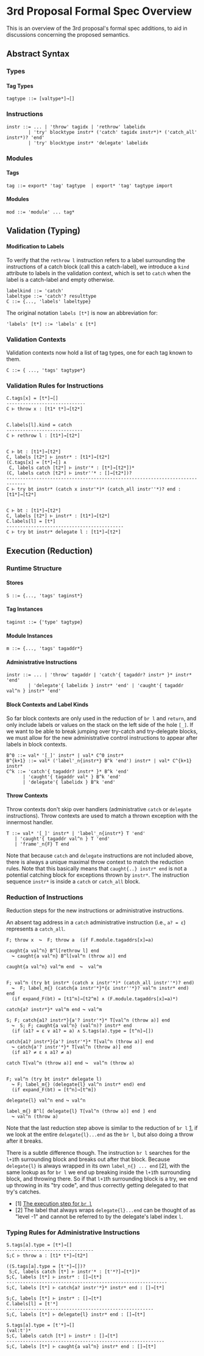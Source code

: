 # 3rd Proposal Formal Spec Overview

This is an overview of the 3rd proposal's formal spec additions, to aid in discussions concerning the proposed semantics.

## Abstract Syntax

### Types

#### Tag Types

```
tagtype ::= [valtype*]→[]
```

### Instructions

```
instr ::= ... | 'throw' tagidx | 'rethrow' labelidx
        | 'try' blocktype instr* ('catch' tagidx instr*)* ('catch_all' instr*)? 'end'
        | 'try' blocktype instr* 'delegate' labelidx
```

### Modules

#### Tags

```
tag ::= export* 'tag' tagtype  | export* 'tag' tagtype import
```

#### Modules

```
mod ::= 'module' ... tag*
```

## Validation (Typing)

#### Modification to Labels

To verify that the `rethrow l` instruction refers to a label surrounding the instructions of a catch block (call this a catch-label), we introduce a `kind` attribute to labels in the validation context, which is set to `catch` when the label is a catch-label and empty otherwise.

```
labelkind ::= 'catch'
labeltype ::= 'catch'? resulttype
C ::= {..., 'labels' labeltype}
```

The original notation `labels [t*]` is now an abbreviation for:

```
'labels' [t*] ::= 'labels' ε [t*]
```

### Validation Contexts

Validation contexts now hold a list of tag types, one for each tag known to them.
```
C ::= { ..., 'tags' tagtype*}
```

### Validation Rules for Instructions


```
C.tags[x] = [t*]→[]
-----------------------------
C ⊢ throw x : [t1* t*]→[t2*]


C.labels[l].kind = catch
----------------------------
C ⊢ rethrow l : [t1*]→[t2*]


C ⊢ bt : [t1*]→[t2*]
C, labels [t2*] ⊢ instr* : [t1*]→[t2*]
(C.tags[x] = [t*]→[] ∧
 C, labels catch [t2*] ⊢ instr'* : [t*]→[t2*])*
(C, labels catch [t2*] ⊢ instr''* : []→[t2*])?
-----------------------------------------------------------------------------
C ⊢ try bt instr* (catch x instr'*)* (catch_all instr''*)? end : [t1*]→[t2*]


C ⊢ bt : [t1*]→[t2*]
C, labels [t2*] ⊢ instr* : [t1*]→[t2*]
C.labels[l] = [t*]
-------------------------------------------
C ⊢ try bt instr* delegate l : [t1*]→[t2*]
```

## Execution (Reduction)

### Runtime Structure

#### Stores

```
S ::= {..., 'tags' taginst*}
```

#### Tag Instances

```
taginst ::= {'type' tagtype}
```

#### Module Instances

```
m ::= {..., 'tags' tagaddr*}
```

#### Administrative Instructions

```
instr ::= ... | 'throw' tagaddr | 'catch'{ tagaddr? instr* }* instr* 'end'
        | 'delegate'{ labelidx } instr* 'end' | 'caught'{ tagaddr val^n } instr* 'end'
```

#### Block Contexts and Label Kinds

So far block contexts are only used in the reduction of `br l` and `return`, and only include labels or values on the stack on the left side of the hole `[_]`. If we want to be able to break jumping over try-catch and try-delegate blocks, we must allow for the new administrative control instructions to appear after labels in block contexts.

```
B^0 ::= val* '[_]' instr* | val* C^0 instr*
B^{k+1} ::= val* ('label'_n{instr*} B^k 'end') instr* | val* C^{k+1} instr*
C^k ::= 'catch'{ tagaddr? instr* }* B^k 'end'
      | 'caught'{ tagaddr val* } B^k 'end'
      | 'delegate'{ labelidx } B^k 'end'
```

#### Throw Contexts

Throw contexts don't skip over handlers (administrative `catch` or `delegate` instructions).
Throw contexts are used to match a thrown exception with the innermost handler.

```
T ::= val* '[_]' instr* | 'label'_n{instr*} T 'end'
   | 'caught'{ tagaddr val^n } T 'end'
   | 'frame'_n{F} T end
```

Note that because `catch` and `delegate` instructions are not included above, there is always a unique maximal throw context to match the reduction rules. Note that this basically means that `caught{..} instr* end` is not a potential catching block for exceptions thrown by `instr*`. The instruction sequence `instr*` is inside a `catch` or `catch_all` block.

### Reduction of Instructions

Reduction steps for the new instructions or administrative instructions.

An absent tag address in a `catch` administrative instruction (i.e., `a? = ε`) represents a `catch_all`.

```
F; throw x  ↪  F; throw a  (if F.module.tagaddrs[x]=a)

caught{a val^n} B^l[rethrow l] end
  ↪ caught{a val^n} B^l[val^n (throw a)] end

caught{a val^n} val^m end  ↪  val^m


F; val^n (try bt instr* (catch x instr'*)* (catch_all instr''*)? end)
  ↪  F; label_m{} (catch{a instr'*}*{ε instr''*}? val^n instr* end) end
  (if expand_F(bt) = [t1^n]→[t2^m] ∧ (F.module.tagaddrs[x]=a)*)

catch{a? instr*}* val^m end ↪ val^m

S; F; catch{a1? instr*}{a'? instr'*}* T[val^n (throw a)] end
  ↪  S; F; caught{a val^n} (val^n)? instr* end
  (if (a1? = ε ∨ a1? = a) ∧ S.tags(a).type = [t^n]→[])

catch{a1? instr*}{a'? instr'*}* T[val^n (throw a)] end
  ↪ catch{a'? instr'*}* T[val^n (throw a)] end
  (if a1? ≠ ε ∧ a1? ≠ a)

catch T[val^n (throw a)] end ↪  val^n (throw a)


F; val^n (try bt instr* delegate l)
  ↪ F; label_m{} (delegate{l} val^n instr* end) end
  (if expand_F(bt) = [t^n]→[t^m])

delegate{l} val^n end ↪ val^n

label_m{} B^l[ delegate{l} T[val^n (throw a)] end ] end
  ↪ val^n (throw a)
```

Note that the last reduction step above is similar to the reduction of `br l` [1](https://webassembly.github.io/spec/core/exec/instructions.html#xref-syntax-instructions-syntax-instr-control-mathsf-br-l), if we look at the entire `delegate{l}...end` as the `br l`, but also doing a throw after it breaks.

There is a subtle difference though. The instruction `br l` searches for the `l+1`th surrounding block and breaks out after that block. Because `delegate{l}` is always wrapped in its own `label_n{} ... end` [2], with the same lookup as for `br l` we end up breaking inside the `l+1`th surrounding block, and throwing there. So if that `l+1`th surrounding block is a try, we end up throwing in its "try code", and thus correctly getting delegated to that try's catches.

- [1] [The execution step for `br l`](https://webassembly.github.io/spec/core/exec/instructions.html#xref-syntax-instructions-syntax-instr-control-mathsf-br-l)  
- [2] The label that always wraps `delegate{l}...end` can be thought of as "level -1" and cannot be referred to by the delegate's label index `l`.

### Typing Rules for Administrative Instructions

```
S.tags[a].type = [t*]→[]
--------------------------------
S;C ⊢ throw a : [t1* t*]→[t2*]

((S.tags[a].type = [t'*]→[])?
 S;C, labels catch [t*] ⊢ instr'* : [t'*?]→[t*])*
S;C, labels [t*] ⊢ instr* : []→[t*]
-----------------------------------------------------------
S;C, labels [t*] ⊢ catch{a? instr'*}* instr* end : []→[t*]

S;C, labels [t*] ⊢ instr* : []→[t*]
C.labels[l] = [t'*]
------------------------------------------------------
S;C, labels [t*] ⊢ delegate{l} instr* end : []→[t*]

S.tags[a].type = [t'*]→[]
(val:t')*
S;C, labels catch [t*] ⊢ instr* : []→[t*]
----------------------------------------------------------
S;C, labels [t*] ⊢ caught{a val^n} instr* end : []→[t*]
```

